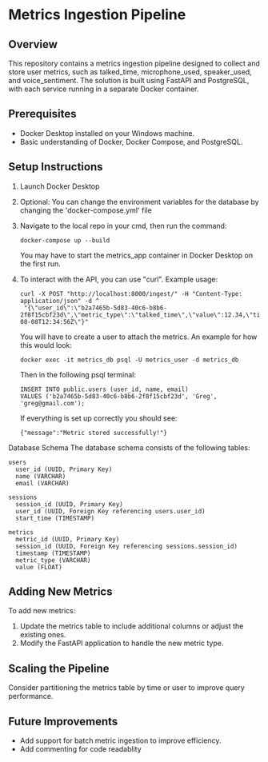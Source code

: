 # Metrics Ingestion Pipeline
## Overview
This repository contains a metrics ingestion pipeline designed to collect and store user metrics, such as talked_time, microphone_used, speaker_used, and voice_sentiment. The solution is built using FastAPI and PostgreSQL, with each service running in a separate Docker container.

## Prerequisites
* Docker Desktop installed on your Windows machine.
* Basic understanding of Docker, Docker Compose, and PostgreSQL.

## Setup Instructions
1. Launch Docker Desktop
2. Optional: You can change the environment variables for the database by changing the 'docker-compose.yml' file
3. Navigate to the local repo in your cmd, then run the command:
   ```
   docker-compose up --build
   ```
   You may have to start the metrics_app container in Docker Desktop on the first run.

   
4. To interact with the API, you can use "curl". Example usage:
   ```
   curl -X POST "http://localhost:8000/ingest/" -H "Content-Type: application/json" -d ^
    "{\"user_id\":\"b2a7465b-5d83-40c6-b8b6-2f8f15cbf23d\",\"metric_type\":\"talked_time\",\"value\":12.34,\"timestamp\":\"2024-08-08T12:34:56Z\"}"
   ```
   You will have to create a user to attach the metrics. An example for how this would look:
   ```
   docker exec -it metrics_db psql -U metrics_user -d metrics_db
   ```
   Then in the following psql terminal:
   ```
   INSERT INTO public.users (user_id, name, email)
   VALUES ('b2a7465b-5d83-40c6-b8b6-2f8f15cbf23d', 'Greg', 'greg@gmail.com');
   ```
   If everything is set up correctly you should see:
    ```
    {"message":"Metric stored successfully!"}
    ```

Database Schema
The database schema consists of the following tables:
```
users
  user_id (UUID, Primary Key)
  name (VARCHAR)
  email (VARCHAR)

sessions
  session_id (UUID, Primary Key)
  user_id (UUID, Foreign Key referencing users.user_id)
  start_time (TIMESTAMP)

metrics
  metric_id (UUID, Primary Key)
  session_id (UUID, Foreign Key referencing sessions.session_id)
  timestamp (TIMESTAMP)
  metric_type (VARCHAR)
  value (FLOAT)
```

## Adding New Metrics
To add new metrics:
1. Update the metrics table to include additional columns or adjust the existing ones.
2. Modify the FastAPI application to handle the new metric type.
## Scaling the Pipeline
Consider partitioning the metrics table by time or user to improve query performance.

## Future Improvements
- Add support for batch metric ingestion to improve efficiency.
- Add commenting for code readablity
  
